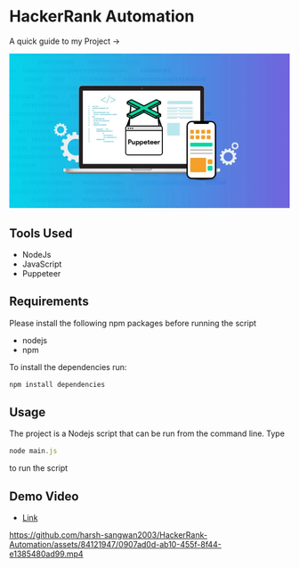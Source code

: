 # HackerRank Automation

A quick guide to my Project ->

<img src ="/image.webp">

## Tools Used

- NodeJs
- JavaScript
- Puppeteer

## Requirements

Please install the following npm packages before running the script

- nodejs
- npm

To install the dependencies run:

```js
npm install dependencies
```

## Usage

The project is a Nodejs script that can be run from the command line.
Type 

```js
node main.js
``` 
to run the script

## Demo Video

- [Link](https://app.gemoo.com/share/home?codeId=v69lXZojRpyzl)

https://github.com/harsh-sangwan2003/HackerRank-Automation/assets/84121947/0907ad0d-ab10-455f-8f44-e1385480ad99.mp4
